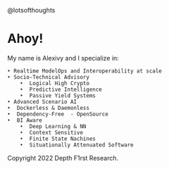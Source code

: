 @lotsofthoughts

# Ahoy!

My name is Alexivy and I specialize in:
```
‣ Realtime ModelOps and Interoperability at scale   
‣ Socio-Technical Advisory   
	‣  Logical High Crypto
	‣  Predictive Intelligence
	‣  Passive Yield Systems
‣ Advanced Scenario AI
‣  Dockerless & Daemonless  
‣  Dependency-Free  - OpenSource 
‣  BI Aware
	‣  Deep Learning & NN
	‣  Context Sensitive  
	‣  Finite State Nachines
	‣  Situationally Attenuated Software  

```

Copyright 2022 Depth F1rst Research.
